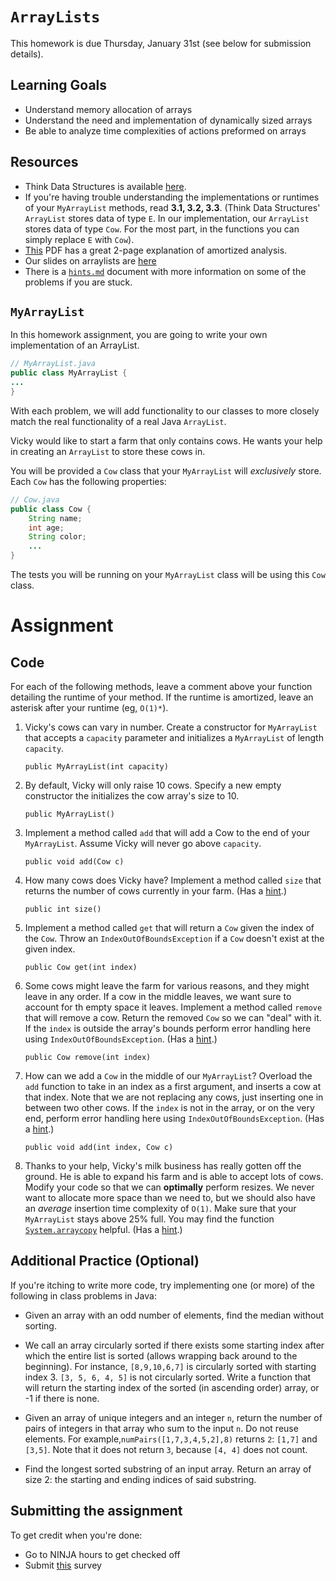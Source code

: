 # `ArrayLists`

This homework is due Thursday, January 31st (see below for submission details).

## Learning Goals

- Understand memory allocation of arrays
- Understand the need and implementation of dynamically sized arrays
- Be able to analyze time complexities of actions preformed on arrays

## Resources

- Think Data Structures is available [here](http://greenteapress.com/thinkdast/thinkdast.pdf).
- If you're having trouble understanding the implementations or runtimes of your `MyArrayList` methods, read **3.1, 3.2, 3.3**. (Think Data Structures' `ArrayList` stores data of type `E`. In our implementation, our `ArrayList` stores data of type `Cow`. For the most part, in the functions you can simply replace `E` with `Cow`).
- [This](https://www.unf.edu/~wkloster/3540/wiki_book2.pdf#page=20) PDF has a great 2-page explanation of amortized analysis.
- Our slides on arraylists are [here](https://docs.google.com/presentation/d/1GpCpt52tKbWvFCEuA0-7JGRquXoiqopMhWY68WLiRHE/edit?usp=sharing)
- There is a [`hints.md`](https://github.com/Olin-DSA/DSA-19/blob/master/datastructures/day01/hints.md) document with more information on some of the problems if you are stuck.


## `MyArrayList`

In this homework assignment, you are going to write your own implementation of an ArrayList.
```java
// MyArrayList.java
public class MyArrayList {
...
}
```

With each problem, we will add functionality to our classes to more closely match the real functionality of a real Java `ArrayList`.

Vicky would like to start a farm that only contains cows. He wants your help in creating an `ArrayList` to store these cows in.

You will be provided a `Cow` class that your `MyArrayList` will *exclusively* store. Each `Cow` has the following properties:
```java
// Cow.java
public class Cow {
    String name;
    int age;
    String color;
    ...
}
```
The tests you will be running on your `MyArrayList` class will be using this `Cow` class.

# Assignment


## Code

For each of the following methods, leave a comment above your function detailing the runtime of your method. If the runtime is amortized, leave an asterisk after your runtime (eg, `O(1)*`).

1. Vicky's cows can vary in number. Create a constructor for `MyArrayList` that accepts a `capacity` parameter and initializes a `MyArrayList` of length `capacity`.

    `public MyArrayList(int capacity)`

1. By default, Vicky will only raise 10 cows. Specify a new empty constructor the initializes the cow array's size to 10.

    `public MyArrayList()`

2. Implement a method called `add` that will add a Cow to the end of your `MyArrayList`. Assume Vicky will never go above `capacity`.

    `public void add(Cow c)`

3. How many cows does Vicky have? Implement a method called `size` that returns the number of cows currently in your farm. (Has a [hint](https://github.com/Olin-DSA/DSA-19/blob/master/datastructures/day01/hints.md).)

    `public int size()`

4. Implement a method called `get` that will return a `Cow` given the index of the `Cow`. Throw an `IndexOutOfBoundsException` if a `Cow` doesn't exist at the given index.

    `public Cow get(int index)`

5. Some cows might leave the farm for various reasons, and they might leave in any order. If a cow in the middle leaves, we want sure to account for th empty space it leaves. Implement a method called `remove` that will remove a cow. Return the removed `Cow` so we can "deal" with it. If the `index` is outside the array's bounds perform error handling here using `IndexOutOfBoundsException`. (Has a [hint](https://github.com/Olin-DSA/DSA-19/blob/master/datastructures/day01/hints.md).)

    `public Cow remove(int index)`

6. How can we add a `Cow` in the middle of our `MyArrayList`? Overload the `add` function to take in an index as a first argument, and inserts a cow at that index. Note that we are not replacing any cows, just inserting one in between two other cows. If the `index` is not in the array, or on the very end, perform error handling here using `IndexOutOfBoundsException`. (Has a [hint](https://github.com/Olin-DSA/DSA-19/blob/master/datastructures/day01/hints.md).)

    `public void add(int index, Cow c)`

7. Thanks to your help, Vicky's milk business has really gotten off the ground. He is able to expand his farm and is able to accept lots of cows. Modify your code so that we can **optimally** perform resizes. We never want to allocate more space than we need to, but we should also have an *average* insertion time complexity of `O(1)`. Make sure that your `MyArrayList` stays above 25% full. You may find the function [`System.arraycopy`](https://docs.oracle.com/javase/7/docs/api/java/lang/System.html#arraycopy(java.lang.Object,%20int,%20java.lang.Object,%20int,%20int)) helpful. (Has a [hint](https://github.com/Olin-DSA/DSA-19/blob/master/datastructures/day01/hints.md).)

## Additional Practice (Optional)

If you're itching to write more code, try implementing one (or more) of the following in class problems in Java:

- Given an array with an odd number of elements, find the median without sorting.

- We call an array circularly sorted if there exists some starting index after which the entire list is sorted (allows wrapping back around to the beginning). For instance, `[8,9,10,6,7]` is circularly sorted with starting index 3. `[3, 5, 6, 4, 5]` is not circularly sorted. Write a function that will return the starting index of the sorted (in ascending order) array, or -1 if there is none.

- Given an array of unique integers and an integer `n`, return the number of pairs of integers in that array who sum to the input `n`. Do not reuse elements. For example,`numPairs([1,7,3,4,5,2],8)` returns `2`: `[1,7]` and `[3,5]`. Note that it does not return `3`, because `[4, 4]` does not count.

- Find the longest sorted substring of an input array. Return an array of size 2: the starting and ending indices of said substring.

## Submitting the assignment

To get credit when you're done:

- Go to NINJA hours to get checked off
- Submit [this](https://tinyurl.com/OlinDSA-01) survey
